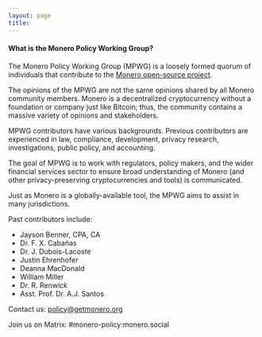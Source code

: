 ```yaml
---
layout: page
title: 
---
```


#### What is the Monero Policy Working Group?

The Monero Policy Working Group (MPWG) is a loosely formed quorum of individuals that contribute to the [Monero open-source project](https://github.com/monero-project).

The opinions of the MPWG are not the same opinions shared by all Monero community members. Monero is a decentralized cryptocurrency without a foundation or company just like Bitcoin; thus, the community contains a massive variety of opinions and stakeholders.

MPWG contributors have various backgrounds. Previous contributors are experienced in law, compliance, development, privacy research, investigations, public policy, and accounting.

The goal of MPWG is to work with regulators, policy makers, and the wider financial services sector to ensure broad understanding of Monero (and other privacy-preserving cryptocurrencies and tools) is communicated.

Just as Monero is a globally-available tool, the MPWG aims to assist in many jurisdictions.

Past contributors include:

* Jayson Benner, CPA, CA
* Dr. F. X. Cabañas
* Dr. J. Dubois-Lacoste
* Justin Ehrenhofer
* Deanna MacDonald
* William Miller
* Dr. R. Renwick
* Asst. Prof. Dr. A.J. Santos

Contact us: policy@getmonero.org

Join us on Matrix: #monero-policy:monero.social
